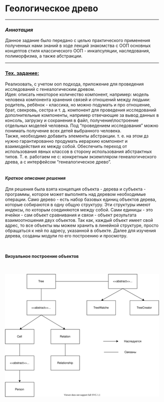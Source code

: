 # Геологическое древо
_____
### *Аннотация*
Данное задание было передано с целью практического применения полученных нами знаний в ходе лекций знакомства с ООП
основных концептов стиля классического ООП - инкапсуляции, наследования, полиморфизма, а также абстракции.
______

### <ins>Тех. задание:</ins>
Реализовать, с учетом ооп подхода, приложение для проведения исследований с генеалогическим древом.      
Идея: описать некоторое количество компонент, например: модель человека компонента хранения связей и отношений 
между людьми: родитель, ребёнок - классика, но можно подумать и про отношение, брат, свекровь, сестра и т. д.
компонент для проведения исследований дополнительные компоненты, например отвечающие за вывод данных в консоль, 
загрузку и сохранения в файл, получение\построение отдельных моделей человека. Под “проведением исследования” 
можно понимать получение всех детей выбранного человека.    
Также, необходимо добавить элементы абстракции. т. е. на этом дз нужно гарантированно продумать иерархию компонент
и взаимодействия их между собой. Обеспечить переход от использования явных классов в сторону использования
абстрактных типов. Т. е. работаем не с: конкретным экземпляром генеалогического древа, а с 
интерфейсом “генеалогическое древо”.
<br>
<br>
#### *Краткое описание решения*
Для решения была взята концепция объекта - дерева и субъекта - программы, которое может выполнять над деревом 
необходимые операции. Само дерево - есть набор базовых единиц объектов дерева, которые собираются в одну общую
структуру. Эти структуры имеют индексы, по которым соединяются между собой. Сами единицы - это ячейки - 
сам объект сравнивания и связи - объект результата взаимоотношения двух объектов. Так как, каждый объект имеет 
свой адрес, то все объекты мы можем хранить в линейной структуре, просто обращаться к ней по адресу, указанной 
в объекте. Далее для изучения дерева, созданы модули по его построению и просмотру.

<br>

#### Визуальное построение объектов

<br>

![flowchart](schema.svg "Title")
